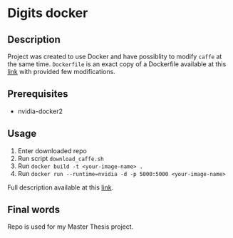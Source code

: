 # Digits docker

## Description

Project was created to use Docker and have possiblity to modify `caffe` at the same time. `Dockerfile` is an exact copy of a Dockerfile available at this [link](https://gitlab.com/nvidia/digits/blob/master/6.0/Dockerfile) with provided few modifications.

## Prerequisites
- nvidia-docker2

## Usage
1. Enter downloaded repo
2. Run script `download_caffe.sh`
3. Run `docker build -t <your-image-name> .`
4. Run `docker run --runtime=nvidia -d -p 5000:5000 <your-image-name>`

Full description available at this [link](https://github.com/NVIDIA/nvidia-docker/wiki/DIGITS).

## Final words

Repo is used for my Master Thesis project.

